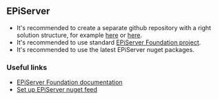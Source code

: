 ## EPiServer

* It's recommended to create a separate github repository with a right solution structure, for example [here](https://gist.github.com/davidfowl/ed7564297c61fe9ab814) or [here](https://docs.microsoft.com/en-us/previous-versions/msp-n-p/ee817674(v=pandp.10)?redirectedfrom=MSDN).
* It's recommended to use standard [EPiServer Foundation project](https://github.com/episerver/Foundation).
* It's recommended to use the latest EPiServer nuget packages.


### Useful links

* [EPiServer Foundation documentation](https://github.com/episerver/Foundation-docs)
* [Set up EPiServer nuget feed](https://world.optimizely.com/documentation/installing-optimizely/installing-optimizely-updates/)